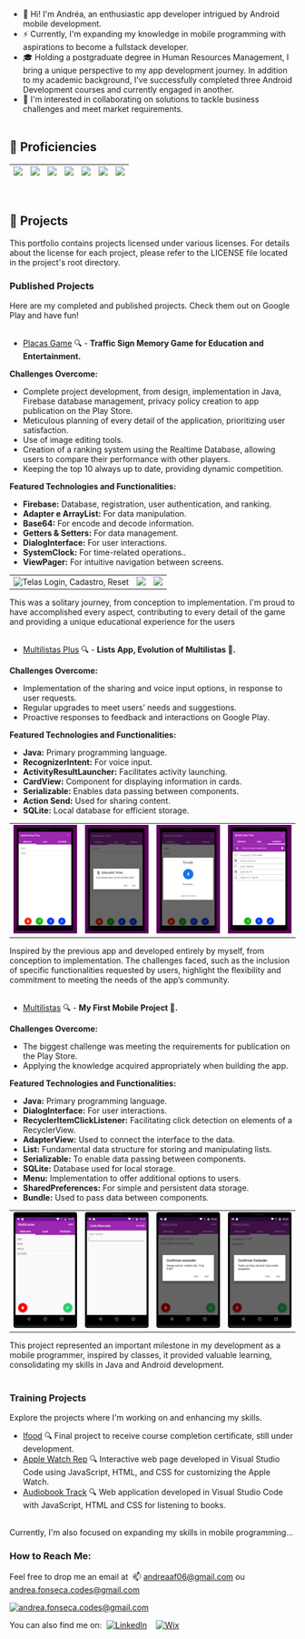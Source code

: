 - 👋 Hi! I'm Andréa, an enthusiastic app developer intrigued by Android mobile development.
- ⚡ Currently, I'm expanding my knowledge in mobile programming with aspirations to become a fullstack developer.
- 🎓 Holding a postgraduate degree in Human Resources Management, I bring a unique perspective to my app development journey. In addition to my academic background, I've successfully completed three Android Development courses and currently engaged in another.
- 💞️ I'm interested in collaborating on solutions to tackle business challenges and meet market requirements.
<br><br>

## 🚀 Proficiencies
| <img width='130%' height='auto' src="https://cdn.jsdelivr.net/gh/devicons/devicon/icons/androidstudio/androidstudio-original-wordmark.svg" /> | <img width='130%' height='auto' src="https://cdn.jsdelivr.net/gh/devicons/devicon/icons/kotlin/kotlin-original-wordmark.svg" /> | <img width='130%' height='auto' src="https://cdn.jsdelivr.net/gh/devicons/devicon/icons/java/java-original-wordmark.svg" /> | <img width='130%' height='auto' src="https://cdn.jsdelivr.net/gh/devicons/devicon/icons/sqlite/sqlite-original-wordmark.svg" /> | <img width='130%' height='auto' src="https://cdn.jsdelivr.net/gh/devicons/devicon/icons/mysql/mysql-original-wordmark.svg" /> | <img width='130%' height='auto' src="https://cdn.jsdelivr.net/gh/devicons/devicon/icons/firebase/firebase-plain-wordmark.svg" /> | <img width='130%' height='auto' src="https://cdn.jsdelivr.net/gh/devicons/devicon@latest/icons/vscode/vscode-original-wordmark.svg" /> |
| --- | --- | --- | --- | --- | --- | --- |

<br>

## 📂 Projects 
This portfolio contains projects licensed under various licenses. For details about the license for each project, please refer to the LICENSE file located in the project's root directory.
### Published Projects 
Here are my completed and published projects. Check them out on Google Play and have fun!<br><br>
- [Placas Game](https://play.google.com/store/apps/details?id=com.deiapp.plakasgame) 🔍 - **Traffic Sign Memory Game for Education and Entertainment.**<br>
  
**Challenges Overcome:**
  - Complete project development, from design, implementation in Java, Firebase database management,  privacy policy creation to app publication on the Play Store.
  - Meticulous planning of every detail of the application, prioritizing user satisfaction.
  - Use of image editing tools.
  - Creation of a ranking system using the Realtime Database, allowing users to compare their performance with other players.
  - Keeping the top 10 always up to date, providing dynamic competition.

**Featured Technologies and Functionalities:**
  - **Firebase:** Database, registration, user authentication, and ranking.
  - **Adapter e ArrayList:** For data manipulation.
  - **Base64:** For encode and decode information.
  - **Getters & Setters:** For data management.
  - **DialogInterface:** For user interactions.
  - **SystemClock:** For time-related operations..
  - **ViewPager:** For intuitive navigation between screens.<br>
  
  <table>
  <tr>
    <td><img src="https://github.com/DeiaApps/DeiaApps/blob/main/cadastro%20login%20reset.gif" alt="Telas Login, Cadastro, Reset" width="150"/></td>
    <td><img src="https://github.com/DeiaApps/DeiaApps/blob/main/jogo.gif"width="150"/></td>
    <td><img src="https://github.com/DeiaApps/DeiaApps/blob/main/login%20logout%20sobre%20ajuda%20record.gif" width="150"/></td>
  </tr> 
  </table>
  
This was a solitary journey, from conception to implementation. 
I'm proud to have accomplished every aspect, contributing to every detail of the game and providing a unique educational experience for the users
<br><br>

- [Multilistas Plus](https://play.google.com/store/apps/details?id=com.deiaapp.multilistasplus) 🔍 - **Lists App, Evolution of Multilistas 🚀.**<br>
  
**Challenges Overcome:**
  - Implementation of the sharing and voice input options, in response to user requests.
  - Regular upgrades to meet users’ needs and suggestions.
  - Proactive responses to feedback and interactions on Google Play.

**Featured Technologies and Functionalities:**
  - **Java:** Primary programming language. 
  - **RecognizerIntent:** For voice input.
  - **ActivityResultLauncher:** Facilitates activity launching.
  - **CardView:**  Component for displaying information in cards.
  - **Serializable:** Enables data passing between components.
  - **Action Send:** Used for sharing content.
  - **SQLite:** Local database for efficient storage.<br>

  <table>
  <tr>
    <td><img src="https://github.com/DeiaApps/DeiaApps/blob/main/1P.png" alt="Tela padrão inicial" width="150"/></td>
    <td><img src="https://github.com/DeiaApps/DeiaApps/blob/main/2P.png" alt="Tela de exclusão total" width="150"/></td>
    <td><img src="https://github.com/DeiaApps/DeiaApps/blob/main/3P.png" alt="Ativando microfone" width="150"/></td>
    <td><img src="https://github.com/DeiaApps/DeiaApps/blob/main/4P.png" alt="Tela exclusão por seleção" width="150"/></td>
  </tr> 
  </table>

  Inspired by the previous app and developed entirely by myself, from conception to implementation. The challenges faced, such as the inclusion of specific functionalities requested by users, highlight the flexibility and commitment to meeting the needs of the app’s community.
<br><br> 

- [Multilistas](https://play.google.com/store/apps/details?id=com.deiapp.listastarefas) 🔍 - **My First Mobile Project 📱.**<br>
  
**Challenges Overcome:**
  - The biggest challenge was meeting the requirements for publication on the Play Store.
  - Applying the knowledge acquired appropriately when building the app.

**Featured Technologies and Functionalities:**
  - **Java:** Primary programming language. 
  - **DialogInterface:** For user interactions.
  - **RecyclerItemClickListener:** Facilitating click detection on elements of a RecyclerView.
  - **AdapterView:** Used to connect the interface to the data.
  - **List:** Fundamental data structure for storing and manipulating lists.
  - **Serializable:** To enable data passing between components.
  - **SQLite:** Database used for local storage.
  - **Menu:** Implementation to offer additional options to users.
  - **SharedPreferences:** For simple and persistent data storage.
  - **Bundle:** Used to pass data between components.<br>

  <table>
  <tr>
    <td><img src="https://github.com/DeiaApps/DeiaApps/blob/main/mercado.png" alt="Tela padrão inicial" width="150"/></td>
    <td><img src="https://github.com/DeiaApps/DeiaApps/blob/main/add.png" alt="Tela de inserção de " width="150"/></td>
    <td><img src="https://github.com/DeiaApps/DeiaApps/blob/main/divDelOne.png" alt="Tela de exclusão individual" width="150"/></td>
    <td><img src="https://github.com/DeiaApps/DeiaApps/blob/main/DelAll.png" alt="Tela de exclusão total" width="150"/></td>
  </tr> 
  </table>

  This project represented an important milestone in my development as a mobile programmer, inspired by classes, it provided valuable learning, consolidating my skills in Java and Android development.
<br><br>
### Training Projects 
Explore the projects where I'm working on and enhancing my skills.<br>
- [Ifood](https://github.com/DeiaApps/Ifood) 🔍 Final project to receive course completion certificate,  still under development. 
- [Apple Watch Rep](https://github.com/DeiaApps/Apple-Watch-Rep) 🔍 Interactive web page developed in Visual Studio Code using JavaScript, HTML, and CSS for customizing the Apple Watch.
- [Audiobook Track](https://github.com/DeiaApps/AudiobookTrack) 🔍 Web application developed in Visual Studio Code with JavaScript, HTML and CSS for listening to books.
<br><br>

Currently, I'm also focused on expanding my skills in mobile programming...
### How to Reach Me:
Feel free to drop me an email at&nbsp;
📫 [andreaaf06@gmail.com](mailto:andreaaf06@gmail.com) ou 
    <a href="mailto:andrea.fonseca.codes@gmail.com">andrea.fonseca.codes@gmail.com</a>
    
[![andrea.fonseca.codes@gmail.com](https://img.shields.io/badge/Gmail-D14836?style=for-the-badge&logo=gmail&logoColor=white)](https://andrea.fonseca.codes@gmail.com)

You can also find me on:&nbsp;
[![LinkedIn](https://img.shields.io/badge/LinkedIn-0077B5?style=for-the-badge&logo=linkedin&logoColor=white)](https://www.linkedin.com/in/andreaafonseca/)
&nbsp;&nbsp;
[![Wix](https://img.shields.io/badge/Wix-000?style=for-the-badge&logo=wix&logoColor=white)](https://andreaafonseca.wixsite.com/deiaapp)


<!---
AndreaAFonseca/AndreaAFonseca is a ✨ special ✨ repository because its `README.md` (this file) appears on your GitHub profile.
You can click the Preview link to take a look at your changes.
--->
